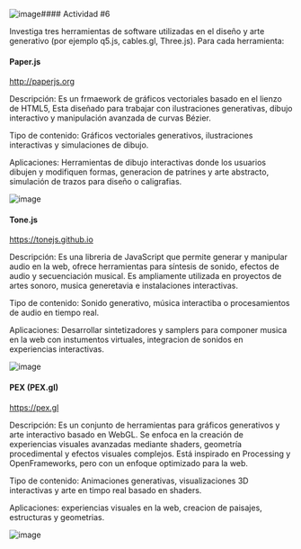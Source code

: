 ![image](https://github.com/user-attachments/assets/2d9c6e66-42c6-4604-b31e-128f63427c3b)#### Actividad #6

Investiga tres herramientas de software utilizadas en el diseño y arte generativo (por ejemplo q5.js, cables.gl, Three.js). Para cada herramienta:
#### Paper.js 
http://paperjs.org

Descripción: Es un frmaework de gráficos vectoriales basado en el lienzo de HTML5, Esta diseñado para trabajar con ilustraciones generativas, dibujo interactivo y manipulación avanzada de curvas Bézier. 

Tipo de contenido: Gráficos vectoriales generativos, ilustraciones interactivas y simulaciones de dibujo.

Aplicaciones: Herramientas de dibujo interactivas donde los usuarios dibujen y modifiquen formas, generacion de patrines y arte abstracto, simulación de trazos para diseño o caligrafias. 

![image](https://github.com/user-attachments/assets/080ebdb9-3c90-4529-a1ac-72d69196a933)

#### Tone.js

https://tonejs.github.io

Descripción: Es una libreria de JavaScript que permite generar y manipular audio en la web, ofrece herramientas para síntesis de sonido, efectos de audio y secuenciación musical. Es ampliamente utilizada en proyectos de artes sonoro, musica generetavia e instalaciones interactivas. 

Tipo de contenido: Sonido generativo, música interactiba o procesamientos de audio en tiempo real.

Aplicaciones: Desarrollar sintetizadores y samplers para componer musica en la web con instumentos virtuales, integracion de sonidos en experiencias interactivas.

![image](https://github.com/user-attachments/assets/61aeb69c-6dfb-4256-9708-b2bf36927416)

#### PEX (PEX.gl)

https://pex.gl

Descripción: Es un conjunto de herramientas para gráficos generativos y arte interactivo basado en WebGL. Se enfoca en la creación de experiencias visuales avanzadas mediante shaders, geometría procedimental y efectos visuales complejos. Está inspirado en Processing y OpenFrameworks, pero con un enfoque optimizado para la web.

Tipo de contenido: Animaciones generativas, visualizaciones 3D interactivas y arte en timpo real basado en shaders.

Aplicaciones: experiencias visuales en la web, creacion de paisajes, estructuras y geometrias.

![image](https://github.com/user-attachments/assets/dbd7f845-7f74-4ee7-8000-51d08be77e4a)

